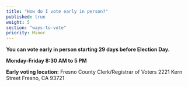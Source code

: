 ```yaml
---
title: "How do I vote early in person?"
published: true
weight: 5
section: "ways-to-vote"
priority: Minor
---
```

**You can vote early in person starting 29 days before Election Day.**  

**Monday-Friday 8:30 AM to 5 PM**  

**Early voting location:** Fresno County Clerk/Registrar of Voters 2221 Kern Street Fresno, CA 93721
